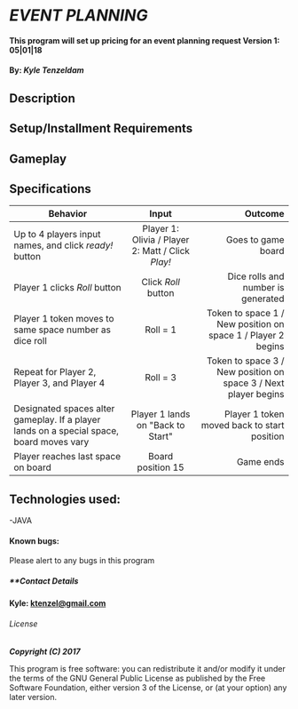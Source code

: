 # _EVENT PLANNING_

#### This program will set up pricing for an event planning request Version 1: 05|01|18

#### By: _**Kyle Tenzeldam**_


## Description

## Setup/Installment Requirements




## Gameplay


## Specifications

| Behavior        | Input           | Outcome  |
| ------------- |:-------------:| -----:|
| Up to 4 players input names, and click _ready!_ button | Player 1: Olivia / Player 2: Matt / Click _Play!_ | Goes to game board |
| Player 1 clicks _Roll_ button | Click _Roll_ button | Dice rolls and number is generated
| Player 1 token moves to same space number as dice roll | Roll = 1 | Token to space 1 / New position on space 1 / Player 2 begins |
| Repeat for Player 2, Player 3, and Player 4 | Roll = 3 | Token to space 3 / New position on space 3 / Next player begins |
| Designated spaces alter gameplay. If a player lands on a special space, board moves vary | Player 1 lands on "Back to Start" | Player 1 token moved back to start position |
| Player reaches last space on board| Board position 15| Game ends|




## Technologies used:

-JAVA

#### Known bugs:

Please alert to any bugs in this program

##### **Contact Details
**Kyle: ktenzel@gmail.com**



###### License

_**Copyright (C) 2017**_

This program is free software: you can redistribute it and/or modify it under the terms of the GNU General Public License as published by the Free Software Foundation, either version 3 of the License, or (at your option) any later version.